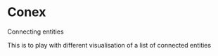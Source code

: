 Conex
=====

Connecting entities

This is to play with different visualisation of a list of connected entities
